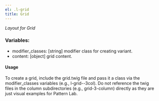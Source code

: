```yaml
---
el: .l-grid
title: Grid
---
```


_Layout for Grid_

### Variables:

- modifier_classes: [string] modifier class for creating variant.
- content: [object] grid content.

#### Usage

To create a grid, include the grid.twig file and pass it a class via the
modifier_classes variables (e.g., l-grid--3col). Do not reference the twig files
in the column subdirectories (e.g., grid-3-column) directly as they are just
visual examples for Pattern Lab.
